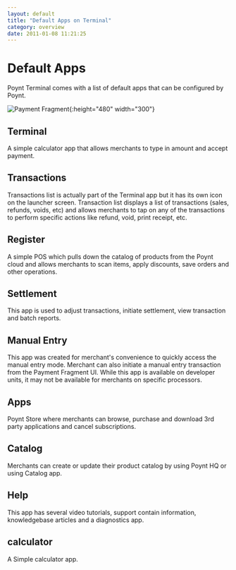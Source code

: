 ```yaml
---
layout: default
title: "Default Apps on Terminal"
category: overview
date: 2011-01-08 11:21:25
---
```


Default Apps
============

Poynt Terminal comes with a list of default apps that can be configured by Poynt.

![Payment Fragment]({{site.url}}/developer/assets/defaultapps.png){:height="480" width="300"}

## Terminal

A simple calculator app that allows merchants to type in amount and accept payment.

## Transactions

Transactions list is actually part of the Terminal app but it has its own icon on the launcher screen. Transaction list displays a list of transactions (sales, refunds, voids, etc) and allows merchants to tap on any of the transactions to perform specific actions like refund, void, print receipt, etc.

## Register

A simple POS which pulls down the catalog of products from the Poynt cloud and allows merchants to scan items, apply discounts, save orders and other operations.

## Settlement

This app is used to adjust transactions, initiate settlement, view transaction and batch reports.

## Manual Entry

This app was created for merchant's convenience to quickly access the manual entry mode. Merchant can also initiate a manual entry transaction from the Payment Fragment UI. While this app is available on developer units, it may not be available for merchants on specific processors.

## Apps

Poynt Store where merchants can browse, purchase and download 3rd party applications and cancel subscriptions.

## Catalog

Merchants can create or update their product catalog by using Poynt HQ or using Catalog app.

## Help

This app has several video tutorials, support contain information, knowledgebase articles and a diagnostics app.

## calculator

A Simple calculator app.
